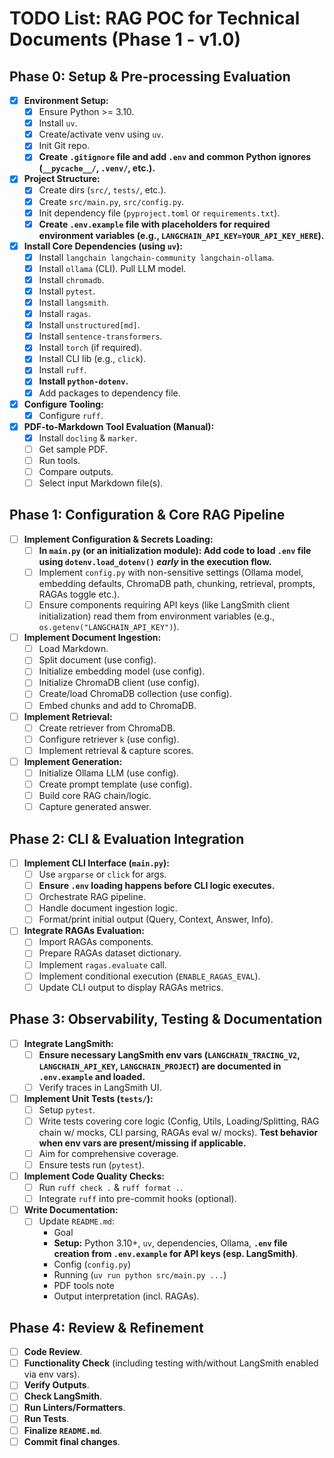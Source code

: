 # TODO List: RAG POC for Technical Documents (Phase 1 - v1.0)

## Phase 0: Setup & Pre-processing Evaluation

-   [x] **Environment Setup:**
    -   [x] Ensure Python >= 3.10.
    -   [x] Install `uv`.
    -   [x] Create/activate venv using `uv`.
    -   [x] Init Git repo.
    -   [x] **Create `.gitignore` file and add `.env` and common Python ignores (`__pycache__/`, `.venv/`, etc.).**
-   [x] **Project Structure:**
    -   [x] Create dirs (`src/`, `tests/`, etc.).
    -   [x] Create `src/main.py`, `src/config.py`.
    -   [x] Init dependency file (`pyproject.toml` or `requirements.txt`).
    -   [x] **Create `.env.example` file with placeholders for required environment variables (e.g., `LANGCHAIN_API_KEY=YOUR_API_KEY_HERE`).**
-   [x] **Install Core Dependencies (using `uv`):**
    -   [x] Install `langchain langchain-community langchain-ollama`.
    -   [x] Install `ollama` (CLI). Pull LLM model.
    -   [x] Install `chromadb`.
    -   [x] Install `pytest`.
    -   [x] Install `langsmith`.
    -   [x] Install `ragas`.
    -   [x] Install `unstructured[md]`.
    -   [x] Install `sentence-transformers`.
    -   [x] Install `torch` (if required).
    -   [x] Install CLI lib (e.g., `click`).
    -   [x] Install `ruff`.
    -   [x] **Install `python-dotenv`.**
    -   [x] Add packages to dependency file.
-   [x] **Configure Tooling:**
    -   [x] Configure `ruff`.
-   [x] **PDF-to-Markdown Tool Evaluation (Manual):**
    -   [x] Install `docling` & `marker`.
    -   [ ] Get sample PDF.
    -   [ ] Run tools.
    -   [ ] Compare outputs.
    -   [ ] Select input Markdown file(s).

## Phase 1: Configuration & Core RAG Pipeline

-   [ ] **Implement Configuration & Secrets Loading:**
    -   [ ] **In `main.py` (or an initialization module): Add code to load `.env` file using `dotenv.load_dotenv()` *early* in the execution flow.**
    -   [ ] Implement `config.py` with non-sensitive settings (Ollama model, embedding defaults, ChromaDB path, chunking, retrieval, prompts, RAGAs toggle etc.).
    -   [ ] Ensure components requiring API keys (like LangSmith client initialization) read them from environment variables (e.g., `os.getenv("LANGCHAIN_API_KEY")`).
-   [ ] **Implement Document Ingestion:**
    -   [ ] Load Markdown.
    -   [ ] Split document (use config).
    -   [ ] Initialize embedding model (use config).
    -   [ ] Initialize ChromaDB client (use config).
    -   [ ] Create/load ChromaDB collection (use config).
    -   [ ] Embed chunks and add to ChromaDB.
-   [ ] **Implement Retrieval:**
    -   [ ] Create retriever from ChromaDB.
    -   [ ] Configure retriever `k` (use config).
    -   [ ] Implement retrieval & capture scores.
-   [ ] **Implement Generation:**
    -   [ ] Initialize Ollama LLM (use config).
    -   [ ] Create prompt template (use config).
    -   [ ] Build core RAG chain/logic.
    -   [ ] Capture generated answer.

## Phase 2: CLI & Evaluation Integration

-   [ ] **Implement CLI Interface (`main.py`):**
    -   [ ] Use `argparse` or `click` for args.
    -   [ ] **Ensure `.env` loading happens before CLI logic executes.**
    -   [ ] Orchestrate RAG pipeline.
    -   [ ] Handle document ingestion logic.
    -   [ ] Format/print initial output (Query, Context, Answer, Info).
-   [ ] **Integrate RAGAs Evaluation:**
    -   [ ] Import RAGAs components.
    -   [ ] Prepare RAGAs dataset dictionary.
    *   [ ] Implement `ragas.evaluate` call.
    *   [ ] Implement conditional execution (`ENABLE_RAGAS_EVAL`).
    *   [ ] Update CLI output to display RAGAs metrics.

## Phase 3: Observability, Testing & Documentation

-   [ ] **Integrate LangSmith:**
    -   [ ] **Ensure necessary LangSmith env vars (`LANGCHAIN_TRACING_V2`, `LANGCHAIN_API_KEY`, `LANGCHAIN_PROJECT`) are documented in `.env.example` and loaded.**
    -   [ ] Verify traces in LangSmith UI.
-   [ ] **Implement Unit Tests (`tests/`):**
    -   [ ] Setup `pytest`.
    -   [ ] Write tests covering core logic (Config, Utils, Loading/Splitting, RAG chain w/ mocks, CLI parsing, RAGAs eval w/ mocks). **Test behavior when env vars are present/missing if applicable.**
    -   [ ] Aim for comprehensive coverage.
    -   [ ] Ensure tests run (`pytest`).
-   [ ] **Implement Code Quality Checks:**
    -   [ ] Run `ruff check .` & `ruff format .`.
    -   [ ] Integrate `ruff` into pre-commit hooks (optional).
-   [ ] **Write Documentation:**
    -   [ ] Update `README.md`:
        -   Goal
        -   **Setup:** Python 3.10+, `uv`, dependencies, Ollama, **`.env` file creation from `.env.example` for API keys (esp. LangSmith)**.
        -   Config (`config.py`)
        -   Running (`uv run python src/main.py ...`)
        -   PDF tools note
        -   Output interpretation (incl. RAGAs).

## Phase 4: Review & Refinement

-   [ ] **Code Review**.
-   [ ] **Functionality Check** (including testing with/without LangSmith enabled via env vars).
-   [ ] **Verify Outputs**.
-   [ ] **Check LangSmith**.
-   [ ] **Run Linters/Formatters**.
-   [ ] **Run Tests**.
-   [ ] **Finalize `README.md`**.
-   [ ] **Commit final changes**.